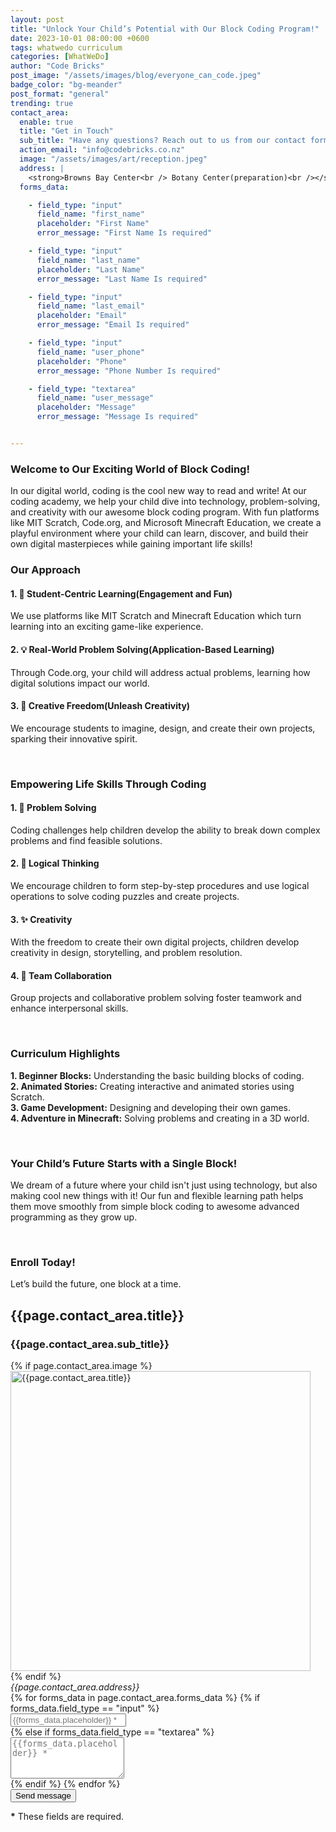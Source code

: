 ```yaml
---
layout: post
title: "Unlock Your Child’s Potential with Our Block Coding Program!"
date: 2023-10-01 08:00:00 +0600
tags: whatwedo curriculum
categories: [WhatWeDo]
author: "Code Bricks"
post_image: "/assets/images/blog/everyone_can_code.jpeg"
badge_color: "bg-meander"
post_format: "general"
trending: true
contact_area:
  enable: true
  title: "Get in Touch"
  sub_title: "Have any questions? Reach out to us from our contact form and we will get back to you shortly."
  action_email: "info@codebricks.co.nz"
  image: "/assets/images/art/reception.jpeg"
  address: |
    <strong>Browns Bay Center<br /> Botany Center(preparation)<br /></strong>
  forms_data: 

    - field_type: "input"
      field_name: "first_name"
      placeholder: "First Name" 
      error_message: "First Name Is required"

    - field_type: "input"
      field_name: "last_name"
      placeholder: "Last Name"
      error_message: "Last Name Is required"

    - field_type: "input"
      field_name: "last_email"
      placeholder: "Email"
      error_message: "Email Is required"

    - field_type: "input"
      field_name: "user_phone"
      placeholder: "Phone"
      error_message: "Phone Number Is required"

    - field_type: "textarea"
      field_name: "user_message"
      placeholder: "Message"
      error_message: "Message Is required"


---
```


<h3>Welcome to Our Exciting World of Block Coding!</h3>
In our digital world, coding is the cool new way to read and write! At our coding academy, we help your child dive into technology, problem-solving, and creativity with our awesome block coding program. With fun platforms like MIT Scratch, Code.org, and Microsoft Minecraft Education, we create a playful environment where your child can learn, discover, and build their own digital masterpieces while gaining important life skills!

<h3>Our Approach </h3> 
<h4>1. 🎯 Student-Centric Learning(Engagement and Fun)</h4> 
<p>We use platforms like MIT Scratch and Minecraft Education which turn learning into an exciting game-like experience.</p>
<h4>2. 💡 Real-World Problem Solving(Application-Based Learning)</h4> 
<p>Through Code.org, your child will address actual problems, learning how digital solutions impact our world.</p>
<h4>3. 🎨 Creative Freedom(Unleash Creativity)</h4> 
<p>We encourage students to imagine, design, and create their own projects, sparking their innovative spirit.</p>

<br>

<h3>Empowering Life Skills Through Coding</h3>
<h4>1. 💪 Problem Solving</h4>
<p>Coding challenges help children develop the ability to break down complex problems and find feasible solutions.</p>
<h4>2. 🧠 Logical Thinking</h4>
<p>We encourage children to form step-by-step procedures and use logical operations to solve coding puzzles and create projects.</p>
<h4>3. ✨ Creativity</h4>
<p>With the freedom to create their own digital projects, children develop creativity in design, storytelling, and problem resolution.</p>
<h4>4. 🤝 Team Collaboration</h4>
<p>Group projects and collaborative problem solving foster teamwork and enhance interpersonal skills.</p>

<br>

<h3>Curriculum Highlights</h3>
<p><b>1. Beginner Blocks:</b> Understanding the basic building blocks of coding.<br>
<b>2. Animated Stories:</b> Creating interactive and animated stories using Scratch.<br>
<b>3. Game Development:</b> Designing and developing their own games.<br>
<b>4. Adventure in Minecraft:</b> Solving problems and creating in a 3D world.</p>

<br>

<h3>Your Child’s Future Starts with a Single Block!</h3>
<p>
We dream of a future where your child isn't just using technology, but also making cool new things with it! Our fun and flexible learning path helps them move smoothly from simple block coding to awesome advanced programming as they grow up.
</p>

<br>

<h3>Enroll Today!</h3>
Let’s build the future, one block at a time.


<div class="contact-area"> 
<div class="wrapper gray-wrapper">
    <div class="container inner">
    <div class="row">
        <div class="col-md-7 mx-auto">
        <h2 class="title-color color-gray text-center">{{page.contact_area.title}}</h2>
        <h3 class="display-3 text-center">{{page.contact_area.sub_title}}</h3>
        <div class="space40"></div>
        </div>
    </div>
    <div class="row align-items-center">
        <div class="col-lg-6">
        <div>
            {% if page.contact_area.image %}
            <div class="img-blob blob3">
            <img src="{{page.contact_area.image}}" style="width: 30rem" alt="{{page.contact_area.title}}"/>
            </div>
            {% endif %}
            <div class="row counter counter-s position-absolute" style="top: 60%; left: 15%;">
            <div class="col-md-10 text-center">
                <div class="full-circle bg-default color-white">
                <div class="full-circle-inner">
                <address class="mb-0">
                    {{page.contact_area.address}}
                </address>
                </div>
                <!--/.full-circle-inner -->
                </div>
                <!--/.full-circle -->
            </div>
            <!--/column -->
            </div>
            <!--/.row -->
        </div>
        </div>
        <!--/column -->
        <div class="space50 d-lg-none"></div>
        <div class="col-lg-6 pl-40 pl-md-15">
        <form name="contact_whatwedo1" id="contact-form" data-netlify="true">
            <div class="messages"></div>
            <div class="controls">
            <div class="form-row">
                {% for forms_data in page.contact_area.forms_data %}
                {% if forms_data.field_type == "input" %}
                <div class="col-md-5">
                    <div class="form-group">
                    <input id="{{forms_data.field_name}}" type="text" name="{{forms_data.field_name}}" class="form-control" placeholder="{{forms_data.placeholder}} *" required="required" data-error="{{forms_data.error_message}}">
                    <div class="help-block with-errors"></div>
                    </div>
                </div>
                {% else if forms_data.field_type == "textarea" %}
                <div class="col-md-10">
                    <div class="form-group">
                    <textarea id="{{forms_data.field_name}}" name="{{forms_data.field_name}}" class="form-control" placeholder="{{forms_data.placeholder}} *" rows="4" required="required" data-error="{{forms_data.error_message}}"></textarea>
                    <div class="help-block with-errors"></div>
                    </div>
                </div>
                    {% endif %}
                {% endfor %}
            </div>
            <div class="form-row">
                <div class="col-md-12">
                <input type="submit" class="btn btn-send" value="Send message">
                </div>
            </div>
            <div class="form-row">
                <div class="col-md-12">
                <p class="text-muted mb-0"><strong>*</strong> These fields are required.</p>
                </div>
            </div>
            </div>
        </form>
        <!-- /form -->
        </div>
        <!--/column -->
    </div>
    </div>
</div>
</div>
